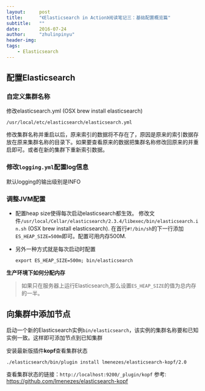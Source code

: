 ```yaml
---
layout:     post
title:      "《Elasticsearch in Action》阅读笔记三：基础配置概览篇"
subtitle:   ""
date:       2016-07-24
author:     "zhulinpinyu"
header-img:
tags:
    - Elasticsearch
---
```

## 配置Elasticsearch

### 自定义集群名称
修改elasticsearch.yml (OSX brew install elasticsearch)

```shell
/usr/local/etc/elasticsearch/elasticsearch.yml
```
修改集群名称并重启以后，原来索引的数据将不存在了，原因是原来的索引数据存放在原来集群名称的目录下。如果要查看原来的数据把集群名称修改回原来的并重启即可。或者在新的集群下重新索引数据。

### 修改`logging.yml`配置log信息
默认logging的输出级别是INFO

### 调整JVM配置
- 配置heap size使得每次启动elasticsearch都生效。
修改文件`/usr/local/Cellar/elasticsearch/2.3.4/libexec/bin/elasticsearch.in.sh` (OSX brew install elasticsearch). 在首行`#!/bin/sh`的下一行添加 `ES_HEAP_SIZE=500m`即可。配置可用内存500M.
- 另外一种方式就是每次启动时配置

  ```shell
  export ES_HEAP_SIZE=500m; bin/elasticsearch
  ```

**生产环境下如何分配内存**

> 如果只在服务器上运行Elasticsearch,那么设置`ES_HEAP_SIZE`的值为总内存的一半。

## 向集群中添加节点
启动一个新的Elasticsearch实例`bin/elasticsearch`，该实例的集群名称要和已知实例一致。这样即可添加节点到已知集群

安装最新版插件**kopf**查看集群状态

```shell
./elasticsearch/bin/plugin install lmenezes/elasticsearch-kopf/2.0
```
查看集群状态的链接：`http://localhost:9200/_plugin/kopf`
参考: https://github.com/lmenezes/elasticsearch-kopf